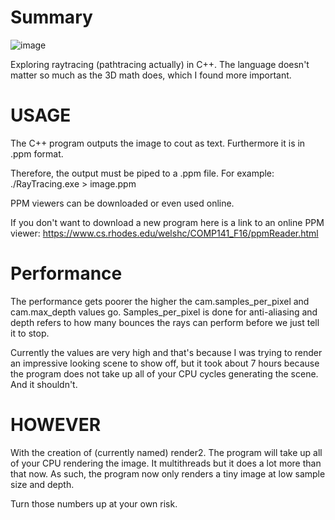 # Summary

![image](https://github.com/NodeReplacer/RayTracing-in-C--/assets/80176553/4af260f0-2a74-40f7-a0aa-e1a52329a1f1)

Exploring raytracing (pathtracing actually) in C++. The language doesn't matter so much as the 3D math does, which I found more important.

# USAGE 

The C++ program outputs the image to cout as text. Furthermore it is in .ppm format.

Therefore, the output must be piped to a .ppm file. For example: ./RayTracing.exe > image.ppm

PPM viewers can be downloaded or even used online. 

If you don't want to download a new program here is a link to an online PPM viewer: https://www.cs.rhodes.edu/welshc/COMP141_F16/ppmReader.html

# Performance

The performance gets poorer the higher the cam.samples_per_pixel and cam.max_depth values go. Samples_per_pixel is done for anti-aliasing and depth refers to how many bounces the rays can perform before we just tell it to stop.

Currently the values are very high and that's because I was trying to render an impressive looking scene to show off, but it took about 7 hours because the program does not take up all of your CPU cycles generating the scene. And it shouldn't.

# HOWEVER

With the creation of (currently named) render2. The program will take up all of your CPU rendering the image. It multithreads but it does a lot more than that now. As such, the program now only renders a tiny image at low sample size and depth.

Turn those numbers up at your own risk.
